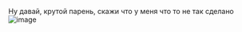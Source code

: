 Ну давай, крутой парень, скажи что у меня что то не так сделано
![image](https://github.com/Sssunder/Labs_Android/assets/90397229/7b1adaf8-ee49-4eb5-bba9-7d5953c9d1c0)
